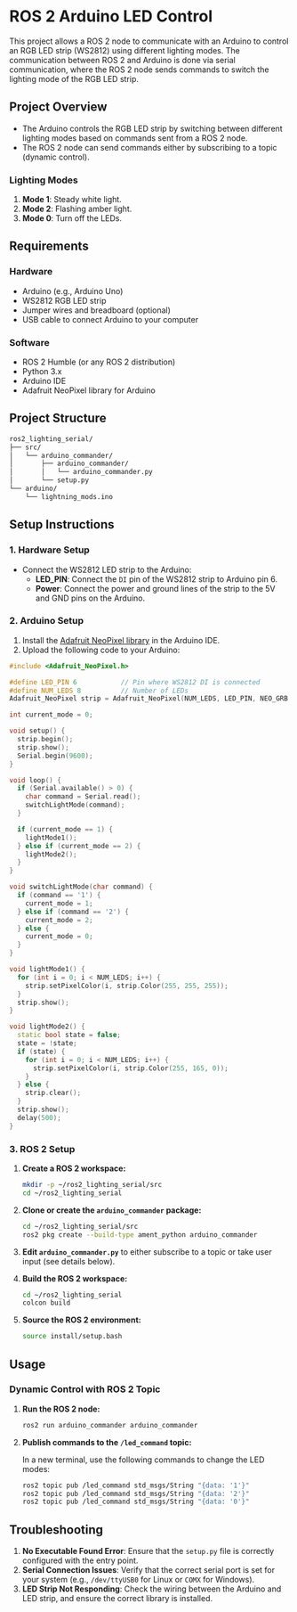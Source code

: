 # ROS 2 Arduino LED Control

This project allows a ROS 2 node to communicate with an Arduino to control an RGB LED strip (WS2812) using different lighting modes. The communication between ROS 2 and Arduino is done via serial communication, where the ROS 2 node sends commands to switch the lighting mode of the RGB LED strip.

## Project Overview

- The Arduino controls the RGB LED strip by switching between different lighting modes based on commands sent from a ROS 2 node.
- The ROS 2 node can send commands either by subscribing to a topic (dynamic control).

### Lighting Modes

1. **Mode 1**: Steady white light.
2. **Mode 2**: Flashing amber light.
3. **Mode 0**: Turn off the LEDs.

## Requirements

### Hardware

- Arduino (e.g., Arduino Uno)
- WS2812 RGB LED strip
- Jumper wires and breadboard (optional)
- USB cable to connect Arduino to your computer

### Software

- ROS 2 Humble (or any ROS 2 distribution)
- Python 3.x
- Arduino IDE
- Adafruit NeoPixel library for Arduino

## Project Structure

```sh
ros2_lighting_serial/
├── src/
│   └── arduino_commander/
│       ├── arduino_commander/
│       │   └── arduino_commander.py
│       └── setup.py
└── arduino/
    └── lightning_mods.ino 
```

## Setup Instructions

### 1. Hardware Setup

- Connect the WS2812 LED strip to the Arduino:
  - **LED_PIN**: Connect the `DI` pin of the WS2812 strip to Arduino pin 6.
  - **Power**: Connect the power and ground lines of the strip to the 5V and GND pins on the Arduino.
  
### 2. Arduino Setup

1. Install the [Adafruit NeoPixel library](https://github.com/adafruit/Adafruit_NeoPixel) in the Arduino IDE.
2. Upload the following code to your Arduino:

```cpp
#include <Adafruit_NeoPixel.h>

#define LED_PIN 6           // Pin where WS2812 DI is connected
#define NUM_LEDS 8          // Number of LEDs
Adafruit_NeoPixel strip = Adafruit_NeoPixel(NUM_LEDS, LED_PIN, NEO_GRB + NEO_KHZ800);

int current_mode = 0;

void setup() {
  strip.begin();
  strip.show();
  Serial.begin(9600);
}

void loop() {
  if (Serial.available() > 0) {
    char command = Serial.read();
    switchLightMode(command);
  }

  if (current_mode == 1) {
    lightMode1();
  } else if (current_mode == 2) {
    lightMode2();
  }
}

void switchLightMode(char command) {
  if (command == '1') {
    current_mode = 1;
  } else if (command == '2') {
    current_mode = 2;
  } else {
    current_mode = 0;
  }
}

void lightMode1() {
  for (int i = 0; i < NUM_LEDS; i++) {
    strip.setPixelColor(i, strip.Color(255, 255, 255));
  }
  strip.show();
}

void lightMode2() {
  static bool state = false;
  state = !state;
  if (state) {
    for (int i = 0; i < NUM_LEDS; i++) {
      strip.setPixelColor(i, strip.Color(255, 165, 0));
    }
  } else {
    strip.clear();
  }
  strip.show();
  delay(500);
}
```

### 3. ROS 2 Setup

1. **Create a ROS 2 workspace:**

   ```bash
   mkdir -p ~/ros2_lighting_serial/src
   cd ~/ros2_lighting_serial
   ```

2. **Clone or create the `arduino_commander` package:**

   ```bash
   cd ~/ros2_lighting_serial/src
   ros2 pkg create --build-type ament_python arduino_commander
   ```

3. **Edit `arduino_commander.py`** to either subscribe to a topic or take user input (see details below).

4. **Build the ROS 2 workspace:**

   ```bash
   cd ~/ros2_lighting_serial
   colcon build
   ```

5. **Source the ROS 2 environment:**

   ```bash
   source install/setup.bash
   ```

## Usage

### Dynamic Control with ROS 2 Topic

1. **Run the ROS 2 node:**

   ```bash
   ros2 run arduino_commander arduino_commander
   ```

2. **Publish commands to the `/led_command` topic:**

   In a new terminal, use the following commands to change the LED modes:

   ```bash
   ros2 topic pub /led_command std_msgs/String "{data: '1'}"
   ros2 topic pub /led_command std_msgs/String "{data: '2'}"
   ros2 topic pub /led_command std_msgs/String "{data: '0'}"
   ```

## Troubleshooting

1. **No Executable Found Error**: Ensure that the `setup.py` file is correctly configured with the entry point.
2. **Serial Connection Issues**: Verify that the correct serial port is set for your system (e.g., `/dev/ttyUSB0` for Linux or `COMX` for Windows).
3. **LED Strip Not Responding**: Check the wiring between the Arduino and LED strip, and ensure the correct library is installed.
